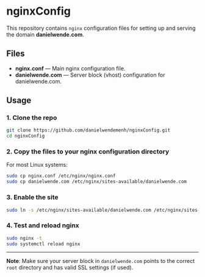 # nginxConfig

This repository contains `nginx` configuration files for setting up and serving the domain **danielwende.com**.

## Files

- **nginx.conf** — Main nginx configuration file.
- **danielwende.com** — Server block (vhost) configuration for danielwende.com.

## Usage

### 1. Clone the repo

```bash
git clone https://github.com/danielwendemenh/nginxConfig.git
cd nginxConfig
```

### 2. Copy the files to your nginx configuration directory

For most Linux systems:

```bash
sudo cp nginx.conf /etc/nginx/nginx.conf
sudo cp danielwende.com /etc/nginx/sites-available/danielwende.com
```

### 3. Enable the site

```bash
sudo ln -s /etc/nginx/sites-available/danielwende.com /etc/nginx/sites-enabled/
```

### 4. Test and reload nginx

```bash
sudo nginx -t
sudo systemctl reload nginx
```

---

**Note**: Make sure your server block in `danielwende.com` points to the correct `root` directory and has valid SSL settings (if used).
